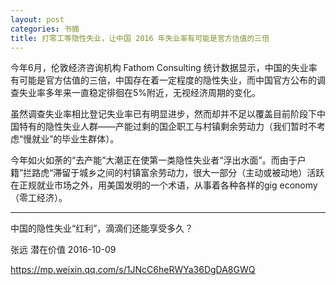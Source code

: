 ```yaml
---
layout: post
categories: 书摘
title: 打零工等隐性失业，让中国 2016 年失业率有可能是官方估值的三倍
---
```


今年6月，伦敦经济咨询机构 Fathom Consulting 统计数据显示，中国的失业率有可能是官方估值的三倍，中国存在着一定程度的隐性失业，而中国官方公布的调查失业率多年来一直稳定徘徊在5%附近，无视经济周期的变化。

虽然调查失业率相比登记失业率已有明显进步，然而却并不足以覆盖目前阶段下中国特有的隐性失业人群——产能过剩的国企职工与村镇剩余劳动力（我们暂时不考虑“慢就业”的毕业生群体）。

今年如火如荼的“去产能”大潮正在使第一类隐性失业者“浮出水面”。而由于户籍”拦路虎“滞留于城乡之间的村镇富余劳动力，很大一部分（主动或被动地）活跃在正规就业市场之外，用美国发明的一个术语，从事着各种各样的gig economy（零工经济）。

---

中国的隐性失业“红利”，滴滴们还能享受多久？

张远  潜在价值  2016-10-09

https://mp.weixin.qq.com/s/1JNcC6heRWYa36DgDA8GWQ